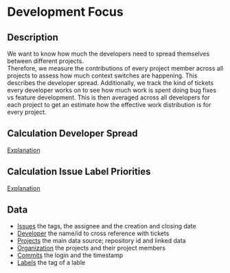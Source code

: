 # Development Focus

## Description

We want to know how much the developers need to spread themselves between different projects.  
Therefore, we measure the contributions of every project member across all projects to assess how much context switches are happening. This describes the developer spread.
Additionally, we track the kind of tickets every developer works on to see how much work is spent doing bug fixes vs feature development.
This is then averaged across all developers for each project to get an estimate how the effective work distribution is for every project.

## Calculation Developer Spread

[Explanation](DevSpreadCalculation.md)

## Calculation Issue Label Priorities

[Explanation](LabelPrioritiesCalculation.md)

## Data

- [Issues](Issue.md) the tags, the assignee and the creation and closing date
- [Developer](Developer.md) the name/id to cross reference with tickets
- [Projects](Project.md) the main data source; repository id and linked data
- [Organization](Organization.md) the projects and their project members
- [Commits](Commit.md) the login and the timestamp
- [Labels](Label.md) the tag of a lable
